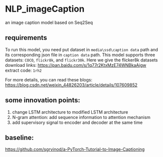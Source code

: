 # NLP_imageCaption

an image caption model based on Seq2Seq

## requirements

To run this model, you need put dataset in `media\ssd\caption data` path and its corresponding json file in `caption data` path. 
This model supports three datasets: `COCO`, `flickr8k`, and `flickr30k`. 
Here we give the flicker8k datasets download links: https://pan.baidu.com/s/1q77r2KtxMzE74WNBkaAigw 
extract code: `1rh2`

For more details, you can read these blogs:
https://blog.csdn.net/weixin_44826203/article/details/107609852

## some innovation points:

1. change LSTM architecture to modified LSTM architecture
2. N-gram attention: add sequence information to attention mechanism
3. add supervisory signal to encoder and decoder at the same time

## baseline:

https://github.com/sgrvinod/a-PyTorch-Tutorial-to-Image-Captioning
